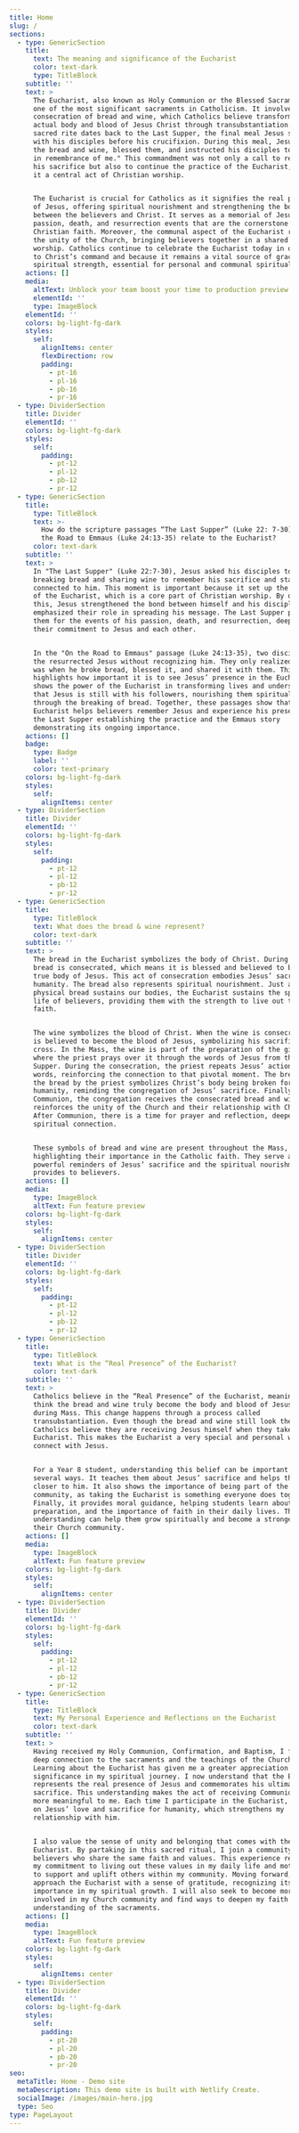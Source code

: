 ```yaml
---
title: Home
slug: /
sections:
  - type: GenericSection
    title:
      text: The meaning and significance of the Eucharist
      color: text-dark
      type: TitleBlock
    subtitle: ''
    text: >
      The Eucharist, also known as Holy Communion or the Blessed Sacrament, is
      one of the most significant sacraments in Catholicism. It involves the
      consecration of bread and wine, which Catholics believe transform into the
      actual body and blood of Jesus Christ through transubstantiation. This
      sacred rite dates back to the Last Supper, the final meal Jesus shared
      with his disciples before his crucifixion. During this meal, Jesus took
      the bread and wine, blessed them, and instructed his disciples to "do this
      in remembrance of me." This commandment was not only a call to remember
      his sacrifice but also to continue the practice of the Eucharist, making
      it a central act of Christian worship.


      The Eucharist is crucial for Catholics as it signifies the real presence
      of Jesus, offering spiritual nourishment and strengthening the bond
      between the believers and Christ. It serves as a memorial of Jesus’
      passion, death, and resurrection events that are the cornerstone of
      Christian faith. Moreover, the communal aspect of the Eucharist reinforces
      the unity of the Church, bringing believers together in a shared act of
      worship. Catholics continue to celebrate the Eucharist today in obedience
      to Christ’s command and because it remains a vital source of grace and
      spiritual strength, essential for personal and communal spiritual growth.
    actions: []
    media:
      altText: Unblock your team boost your time to production preview
      elementId: ''
      type: ImageBlock
    elementId: ''
    colors: bg-light-fg-dark
    styles:
      self:
        alignItems: center
        flexDirection: row
        padding:
          - pt-16
          - pl-16
          - pb-16
          - pr-16
  - type: DividerSection
    title: Divider
    elementId: ''
    colors: bg-light-fg-dark
    styles:
      self:
        padding:
          - pt-12
          - pl-12
          - pb-12
          - pr-12
  - type: GenericSection
    title:
      type: TitleBlock
      text: >-
        How do the scripture passages “The Last Supper” (Luke 22: 7-30) and On
        the Road to Emmaus (Luke 24:13-35) relate to the Eucharist?
      color: text-dark
    subtitle: ''
    text: >
      In "The Last Supper" (Luke 22:7-30), Jesus asked his disciples to keep
      breaking bread and sharing wine to remember his sacrifice and stay
      connected to him. This moment is important because it set up the practice
      of the Eucharist, which is a core part of Christian worship. By doing
      this, Jesus strengthened the bond between himself and his disciples and
      emphasized their role in spreading his message. The Last Supper prepared
      them for the events of his passion, death, and resurrection, deepening
      their commitment to Jesus and each other.


      In the "On the Road to Emmaus" passage (Luke 24:13-35), two disciples met
      the resurrected Jesus without recognizing him. They only realized who he
      was when he broke bread, blessed it, and shared it with them. This story
      highlights how important it is to see Jesus’ presence in the Eucharist. It
      shows the power of the Eucharist in transforming lives and underscores
      that Jesus is still with his followers, nourishing them spiritually
      through the breaking of bread. Together, these passages show that the
      Eucharist helps believers remember Jesus and experience his presence, with
      the Last Supper establishing the practice and the Emmaus story
      demonstrating its ongoing importance.
    actions: []
    badge:
      type: Badge
      label: ''
      color: text-primary
    colors: bg-light-fg-dark
    styles:
      self:
        alignItems: center
  - type: DividerSection
    title: Divider
    elementId: ''
    colors: bg-light-fg-dark
    styles:
      self:
        padding:
          - pt-12
          - pl-12
          - pb-12
          - pr-12
  - type: GenericSection
    title:
      type: TitleBlock
      text: What does the bread & wine represent?
      color: text-dark
    subtitle: ''
    text: >
      The bread in the Eucharist symbolizes the body of Christ. During Mass, the
      bread is consecrated, which means it is blessed and believed to become the
      true body of Jesus. This act of consecration embodies Jesus’ sacrifice for
      humanity. The bread also represents spiritual nourishment. Just as
      physical bread sustains our bodies, the Eucharist sustains the spiritual
      life of believers, providing them with the strength to live out their
      faith.


      The wine symbolizes the blood of Christ. When the wine is consecrated, it
      is believed to become the blood of Jesus, symbolizing his sacrifice on the
      cross. In the Mass, the wine is part of the preparation of the gifts,
      where the priest prays over it through the words of Jesus from the Last
      Supper. During the consecration, the priest repeats Jesus’ actions and
      words, reinforcing the connection to that pivotal moment. The breaking of
      the bread by the priest symbolizes Christ’s body being broken for
      humanity, reminding the congregation of Jesus’ sacrifice. Finally, during
      Communion, the congregation receives the consecrated bread and wine, which
      reinforces the unity of the Church and their relationship with Christ.
      After Communion, there is a time for prayer and reflection, deepening the
      spiritual connection.


      These symbols of bread and wine are present throughout the Mass,
      highlighting their importance in the Catholic faith. They serve as
      powerful reminders of Jesus’ sacrifice and the spiritual nourishment he
      provides to believers.
    actions: []
    media:
      type: ImageBlock
      altText: Fun feature preview
    colors: bg-light-fg-dark
    styles:
      self:
        alignItems: center
  - type: DividerSection
    title: Divider
    elementId: ''
    colors: bg-light-fg-dark
    styles:
      self:
        padding:
          - pt-12
          - pl-12
          - pb-12
          - pr-12
  - type: GenericSection
    title:
      type: TitleBlock
      text: What is the “Real Presence” of the Eucharist?
      color: text-dark
    subtitle: ''
    text: >
      Catholics believe in the “Real Presence” of the Eucharist, meaning they
      think the bread and wine truly become the body and blood of Jesus Christ
      during Mass. This change happens through a process called
      transubstantiation. Even though the bread and wine still look the same,
      Catholics believe they are receiving Jesus himself when they take the
      Eucharist. This makes the Eucharist a very special and personal way to
      connect with Jesus.


      For a Year 8 student, understanding this belief can be important in
      several ways. It teaches them about Jesus’ sacrifice and helps them feel
      closer to him. It also shows the importance of being part of the Church
      community, as taking the Eucharist is something everyone does together.
      Finally, it provides moral guidance, helping students learn about respect,
      preparation, and the importance of faith in their daily lives. This
      understanding can help them grow spiritually and become a stronger part of
      their Church community.
    actions: []
    media:
      type: ImageBlock
      altText: Fun feature preview
    colors: bg-light-fg-dark
    styles:
      self:
        alignItems: center
  - type: DividerSection
    title: Divider
    elementId: ''
    colors: bg-light-fg-dark
    styles:
      self:
        padding:
          - pt-12
          - pl-12
          - pb-12
          - pr-12
  - type: GenericSection
    title:
      type: TitleBlock
      text: My Personal Experience and Reflections on the Eucharist
      color: text-dark
    subtitle: ''
    text: >
      Having received my Holy Communion, Confirmation, and Baptism, I feel a
      deep connection to the sacraments and the teachings of the Church.
      Learning about the Eucharist has given me a greater appreciation for its
      significance in my spiritual journey. I now understand that the Eucharist
      represents the real presence of Jesus and commemorates his ultimate
      sacrifice. This understanding makes the act of receiving Communion much
      more meaningful to me. Each time I participate in the Eucharist, I reflect
      on Jesus’ love and sacrifice for humanity, which strengthens my
      relationship with him.


      I also value the sense of unity and belonging that comes with the
      Eucharist. By partaking in this sacred ritual, I join a community of
      believers who share the same faith and values. This experience reinforces
      my commitment to living out these values in my daily life and motivates me
      to support and uplift others within my community. Moving forward, I will
      approach the Eucharist with a sense of gratitude, recognizing its
      importance in my spiritual growth. I will also seek to become more
      involved in my Church community and find ways to deepen my faith and
      understanding of the sacraments.
    actions: []
    media:
      type: ImageBlock
      altText: Fun feature preview
    colors: bg-light-fg-dark
    styles:
      self:
        alignItems: center
  - type: DividerSection
    title: Divider
    elementId: ''
    colors: bg-light-fg-dark
    styles:
      self:
        padding:
          - pt-20
          - pl-20
          - pb-20
          - pr-20
seo:
  metaTitle: Home - Demo site
  metaDescription: This demo site is built with Netlify Create.
  socialImage: /images/main-hero.jpg
  type: Seo
type: PageLayout
---
```

